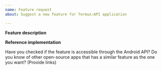 ```yaml
---
name: Feature request
about: Suggest a new feature for Termux:API application

---
```


<!--
IMPORTANT:

1. Support of Android 5.x - 6.x is finished.
2. Fill the template AFTER comments.
-->

**Feature description**
<!--
Describe the feature and why you want it.
-->

**Reference implementation**

Have you checked if the feature is accessible through the Android API?
Do you know of other open-source apps that has a similar feature as the one you want? (Provide links)

